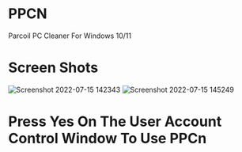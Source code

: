 # PPCN
Parcoil PC Cleaner For Windows 10/11
# Screen Shots
![Screenshot 2022-07-15 142343](https://user-images.githubusercontent.com/97050087/179315910-c5531569-b368-473f-8fe6-7345cc2400ba.png)
![Screenshot 2022-07-15 145249](https://user-images.githubusercontent.com/97050087/179316265-e9133da3-edb6-4c0e-816f-e15a44da4f97.png)

# Press Yes On The User Account Control Window To Use PPCn
